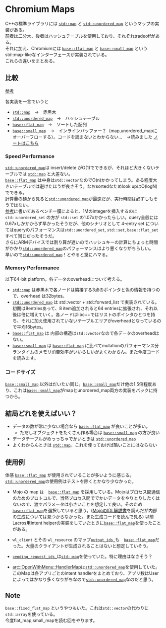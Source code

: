 # Chromium Maps

C++の標準ライブラリには [`std::map`](https://cpprefjp.github.io/reference/map/map.html) と [`std::unordered_map`](https://cpprefjp.github.io/reference/unordered_map/unordered_map.html) というマップの実装がある。  
前者は二分木、後者はハッシュテーブルを使用しており、それぞれtradeoffがある。  
それに加え、Chromiumには [`base::flat_map`](https://source.chromium.org/chromium/chromium/src/+/main:base/containers/flat_map.h) と [`base::small_map`](https://source.chromium.org/chromium/chromium/src/+/main:base/containers/small_map.h) というstd::map-likeなインターフェースが実装されている。  
これらの違いをまとめる。

## 比較
[参考](https://source.chromium.org/chromium/chromium/src/+/main:base/containers/README.md#Map%20and%20set%20details)

各実装を一言でいうと
- [`std::map`](https://cpprefjp.github.io/reference/map/map.html)　→　赤黒木
- [`std::unordered_map`](https://cpprefjp.github.io/reference/unordered_map/unordered_map.html)　→　ハッシュテーブル
- [`base::flat_map`](https://source.chromium.org/chromium/chromium/src/+/main:base/containers/flat_map.h)　→　ソートした配列
- [`base::small_map`](https://source.chromium.org/chromium/chromium/src/+/main:base/containers/small_map.h)　→　インラインバッファー？（map,unordered_mapにオーバーフローする）。コードを読まないとわからない…　→読みました [ノートはこちら](/docs/day44.md)

### Speed Performance
[`std::unordered_map`](https://cpprefjp.github.io/reference/unordered_map/unordered_map.html)は insert/delete がO(1)でできるが、それほど大きくないテーブルでは [`std::map`](https://cpprefjp.github.io/reference/map/map.html) と大差ない。  
[`base::flat_map`](https://source.chromium.org/chromium/chromium/src/+/main:base/containers/flat_map.h) は中身は`std::vector`なのでO(n)かかってしまう。ある程度大きいテーブルでは避けたほうが良さそう。なおsortedなためlook upはO(logN)でできる。  
計算量の麺から見ると[`std::unordered_map`](https://cpprefjp.github.io/reference/unordered_map/unordered_map.html)が最速だが、実行時間は必ずしもそうではない。  
[参考](https://source.chromium.org/chromium/chromium/src/+/main:base/containers/README.md#std::unordered_map%20and%20std::unordered_set)に書いてあるベンチー膜によると、1Mのintegerを挿入するのに `std::unordered_set` の方が `std::set` の1.07xかかったらしい。query全般には0.67xしかかからず早かったそうだが、他のシナリオとして 4-entry set についてはqueryのパフォーマンスは`std::unordered_set`, `std::set`, `base::flat_set`すべて同じだったそうだ。  
さらにARMデバイスでは割り算が遅いのでハッシュキーの計算にちょっと時間がかかり[`std::unordered_map`](https://cpprefjp.github.io/reference/unordered_map/unordered_map.html)のパフォーマンスはより悪くなりがちらしい。  
早いので[`std::unordered_map`](https://cpprefjp.github.io/reference/unordered_map/unordered_map.html)！とやると罠にハマる。

### Memory Performance
以下64-bit platform。各データのoverheadについて考える。  
- [`std::map`](https://cpprefjp.github.io/reference/map/map.html) は赤黒木で各ノードは隣接する3点のポインタと色の情報を持つので、overhead は32bytes。
- [`std::unordered_map`](https://cpprefjp.github.io/reference/unordered_map/unordered_map.html) は std::vector + std::forward_list で実装されている。初期は8entriesあって、8 item追加されると64 entriesに拡張され、それ以後は倍に増えていく。各ノードはlibc++ではリストのポインタひとつを持ち、それに加え使用されていないテーブルエリアがoverheadとなっているので平均16bytes。
- [`base::flat_map`](https://source.chromium.org/chromium/chromium/src/+/main:base/containers/flat_map.h) は 内部の構造は`std::vector`なので各データのoverheadはない。
- [`base::small_map`](https://source.chromium.org/chromium/chromium/src/+/main:base/containers/small_map.h) は [`base::flat_map`](https://source.chromium.org/chromium/chromium/src/+/main:base/containers/flat_map.h) に比べてmutationのパフォーマンス分ランタイムのメモリ消費効率がいいらしいがよくわからん。また今度コードを読みます。

### コードサイズ
[`base::small_map`](https://source.chromium.org/chromium/chromium/src/+/main:base/containers/small_map.h) 以外はだいたい同じ。[`base::small_map`](https://source.chromium.org/chromium/chromium/src/+/main:base/containers/small_map.h)だけ他の1.5倍程度あり、これは[`base::small_map`](https://source.chromium.org/chromium/chromium/src/+/main:base/containers/small_map.h)がmapとunordered_map両方の実装をバックに持つから。


## 結局どれを使えばいい？
* データの数が常に少ない場合なら [`base::flat_map`](https://source.chromium.org/chromium/chromium/src/+/main:base/containers/flat_map.h) が良いことが多い。
  * ただしオブジェクトをたくさん作る場合は [`base::small_map`](https://source.chromium.org/chromium/chromium/src/+/main:base/containers/small_map.h) の方が良い
* データテーブルがめっっちゃでかいときは [`std::unordered_map`](https://cpprefjp.github.io/reference/unordered_map/unordered_map.html)
* よくわからんときは [`std::map`](https://cpprefjp.github.io/reference/map/map.html)。これを使っておけば酷いことにはならない

## 使用例
体感 [`base::flat_map`](https://source.chromium.org/chromium/chromium/src/+/main:components/arc/common/intent_helper/arc_intent_helper_mojo_delegate.h;l=44;drc=12be03159fe22cd4ef291e9561762531c2589539) が使用されていることが多いように感じる。  
[`std::unordered_map`](https://cpprefjp.github.io/reference/unordered_map/unordered_map.html)の使用例はテストを除くとかなり少なかった。

- Mojo の map は　[`base::flat_map`](https://source.chromium.org/chromium/chromium/src/+/main:components/arc/common/intent_helper/arc_intent_helper_mojo_delegate.h;l=44;drc=12be03159fe22cd4ef291e9561762531c2589539) を採用している。Mojoはプロセス間通信のためのプロトコルで、当然プロセス間ででかいデータをやりとりしたくはないので、渡すパラメータは小さいことを想定して良い。そのため[`base::flat_map`](https://source.chromium.org/chromium/chromium/src/+/main:components/arc/common/intent_helper/arc_intent_helper_mojo_delegate.h;l=44;drc=12be03159fe22cd4ef291e9561762531c2589539)を選択していると思う。([MojoのIDL解説書](https://chromium.googlesource.com/chromium/src/mojo/+/HEAD/public/tools/bindings/README.md)を読んだが内部の生成については見つからなかった。また生成コードを読んで見る)
以前Lacros用intent helperの実装をしていたときに[`base::flat_map`](https://source.chromium.org/chromium/chromium/src/+/main:components/arc/common/intent_helper/arc_intent_helper_mojo_delegate.h;l=44;drc=12be03159fe22cd4ef291e9561762531c2589539)を使ったことがある。
- `wl_client` とその `wl_resource` のマップ[`output_ids_`](https://source.chromium.org/chromium/chromium/src/+/main:components/exo/wayland/wayland_display_output.h;l=61;drc=ae0e89174260e68c0cbddca80dc9535624a9eeed)も　[`base::flat_map`](https://source.chromium.org/chromium/chromium/src/+/main:components/arc/common/intent_helper/arc_intent_helper_mojo_delegate.h;l=44;drc=12be03159fe22cd4ef291e9561762531c2589539)だった。大量のクライアントが生成されることはないと想定していそう。

- [`pending_request_ids_`](https://source.chromium.org/chromium/chromium/src/+/main:components/exo/wayland/zcr_ui_controls.cc;l=40;drc=a046ef85758c98df4e939b3060566e1604fb504a)は[`std::map`](https://cpprefjp.github.io/reference/map/map.html)を使っていた。特に理由はなさそう？
- [arc::OpenWithMenu::HandlerMap](https://source.chromium.org/chromium/chromium/src/+/main:chrome/browser/chromeos/arc/open_with_menu.h;l=32;drc=4a8573cb240df29b0e4d9820303538fb28e31d84)は[`std::unordered_map`](https://cpprefjp.github.io/reference/unordered_map/unordered_map.html)を使用していた。このMapは各アプリごとのintent handlerをまとめており、アプリ数はUserによってはかなり多くなりがちなので[`std::unordered_map`](https://cpprefjp.github.io/reference/unordered_map/unordered_map.html)なのだと思う。


## Note
`base::fixed_flat_map` というやつもいた。これは`std::vector`の代わりに`std::array`を使っている。  
今度flat_map,small_mapを読む回をやります。
